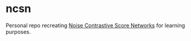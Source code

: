 # ncsn
Personal repo recreating [Noise Contrastive Score Networks](https://arxiv.org/abs/1907.05600v2) for learning purposes.

